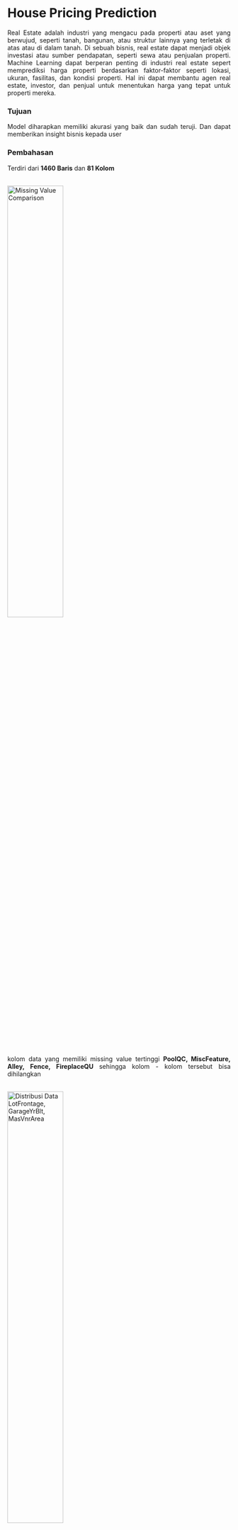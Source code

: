 # House Pricing Prediction
<p align='justify'>Real Estate adalah industri yang mengacu pada properti atau aset yang berwujud, seperti tanah, bangunan, atau struktur lainnya yang terletak di atas atau di dalam tanah. Di sebuah bisnis, real estate dapat menjadi objek investasi atau sumber pendapatan, seperti sewa atau penjualan properti. Machine Learning dapat berperan penting di industri real estate sepert memprediksi harga properti berdasarkan faktor-faktor seperti lokasi, ukuran, fasilitas, dan kondisi properti. Hal ini dapat membantu agen real estate, investor, dan penjual untuk menentukan harga yang tepat untuk properti mereka.</p>

<h3>Tujuan</h3>
<p align='justify'>Model diharapkan memiliki akurasi yang baik dan sudah teruji. Dan dapat memberikan insight bisnis kepada user</p>

<h3>Pembahasan</h3>
<p align="justify">Terdiri dari <b>1460 Baris</b> dan <b>81 Kolom</b></p>
<br>
<img height="50%" width="auto" alt="Missing Value Comparison" src="https://github.com/AptaArkana/House_Pricing_Prediction_Ames/assets/79633073/55c8499d-e94a-4173-be95-a91903361016">
<p align="justify">kolom data yang memiliki missing value tertinggi <b>PoolQC, MiscFeature, Alley, Fence, FireplaceQU </b> sehingga kolom - kolom tersebut bisa dihilangkan</p>
<br>
<img height="50%" width="auto" alt="Distribusi Data LotFrontage, GarageYrBlt, MasVnrArea" src="https://github.com/AptaArkana/House_Pricing_Prediction_Ames/assets/79633073/f594d12f-8a3c-4c1f-be93-dffc77579ebd">
<p align="justify">Untuk LotFrontage dan MasVnrArea <b>terindikasi Skewness Positif </b> karena itu untuk penanganan missing value menggunakan <b>median, </b> sedangkan GarageYrBlt bisa dibilang <b>distribusi normal</b> jadi bisa menggunakan <b>mean. </b> Dan untuk kolom yang mempunyai tipe data kategori untuk penanganan missing value bisa menggunakan <b>modus </b></p>
<br>
<img height="50%" width="auto" alt="Korelasi data numerik" src="https://github.com/AptaArkana/House_Pricing_Prediction_Ames/assets/79633073/17c79375-e860-459f-9e61-4fb176927c38">
<p align="justify">Setelah data dipisahkan antara kolom numerik dan kolom kategori, maka akan dilakukan filter terhadap kolom data yang bertipe numerik yang mempunyai korelasi rendah. Sehingga akan didapatkan kolom - kolom yang mempunyai korelasi tinggi. Setelah mendapatkan kolom - kolom data yang mempunyai korelasi tinggi dilakukan kembali filter untuk mendapatkan kolom - kolom yang mempunyai korelasi terhadap <b>SalePrice. </b> Ternyata kolom <b>'GarageYrBlt', 'MasVnrArea', 'Fireplaces' </b> tidak mempunyai korelasi terhadap <b>SalePrice </b> sehingga bisa dihilangkan saja</p>
<br>
<img height="300" width="auto" alt="Filter data kategori" src="https://github.com/AptaArkana/House_Pricing_Prediction_Ames/assets/79633073/4b513142-e814-4d40-a457-5d848a58f85d">
<p align="justify">Untuk kolom data yang bertipe kategori pemfilteran dilakukan dengan menghitung banyaknya kategori dari suatu kolom, ini dilakukan agar data terhindari dari imbalance</p>
<br>
<img height="300" width="auto" alt="Filter jenis data" src="https://github.com/AptaArkana/House_Pricing_Prediction_Ames/assets/79633073/f9a12cc7-4181-4038-96d3-ffd9b195df2e">
<p align="justify">Setelah mendapatkan kolom - kolom yang terbaik untuk model, langkah selanjutnya adalah memisahkan jenis dari setiap data agar memudahkan dalam membuat pipeline</p>
<br>
<img height="300" width="auto" alt="Encoder" src="https://github.com/AptaArkana/House_Pricing_Prediction_Ames/assets/79633073/39585751-9bee-40ca-be3f-bf5694fb6bd2">
<p align="justify">Untuk jenis data <b> kategori ordinal menggukan encoder OrdinalEncoder, </b> Sedangkan untuk jenis data <b> kategori nominal menggukan encoder OneHotEncoder</b></p>
<br>
<img height="300" width="auto"" alt="Hasil LazzyRegressor" src="https://github.com/AptaArkana/House_Pricing_Prediction_Ames/assets/79633073/467a24d5-bc7c-4c56-b915-5eb5ffe268c9">
<p align="justify">Untuk memilih algoritma bisa menggunakan <b>LazyRegressor</b> untuk membandingkan banyak algoritma regresi. Pada kasus ini algoritma terbaik adalah GradientBoostingRegressor, karena memiliki nilai <b> R-Squared yang tinggi, RMSE yang rendah, dan waktu pelatihan yang wajar (1.46 detik) </b>. Oleh karena itu, model ini bisa menjadi pilihan yang baik.</p>
<br>
<img height="200" width="auto" alt="Pipeline" src="https://github.com/AptaArkana/House_Pricing_Prediction_Ames/assets/79633073/8052d830-1ddc-4f4a-b2bd-ea907b9924b9">
<p align="justify">Setelah mendapatkan algoritma yang terbaik masukan kedalam pipeline. Dan lakukan hypertunning parameter untuk mendapatkan parameter terbaik</p>
<br>
<img width="174" alt="Best Parameter" src="https://github.com/AptaArkana/House_Pricing_Prediction_Ames/assets/79633073/3d30818d-9cba-441e-905b-3d99651e69fd">
<p align="justify">Setelah dilakukan hyper parameter tunning dengan <b>metode GridSearch </b> didapatkan parameter terbaik yaitu <b>learning_rate: 0.1, max_depth: 2, min_samples_leaf: 30, n_estimators': 250. </b> Dengan hasil evaluasi menggunakan RMSE sebesar <b> 0.148983.</b></p>


